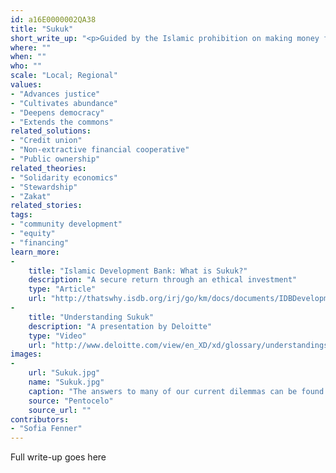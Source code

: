 ```yaml
---
id: a16E0000002QA38
title: "Sukuk"
short_write_up: "<p>Guided by the Islamic prohibition on making money from money, some Muslims have devised financial arrangements that allow for productive investment while still promoting community welfare and shared fate. Sukuk are the Islamic equivalent of bonds, but with a crucial difference: rather than being guaranteed a certain return and paid interest, participants become partial owners of the venture in which they invest, sharing in potential profits and in the risk of loss. Investors have every incentive to support worthy projects - “shorting” won’t work here. Sukuk funds can be implemented quickly and at scale, and are already run by banks and national governments around the world. Activists can push to introduce them in non-Muslim contexts, and to ensure that existing sukuk funds adhere to the original value of social justice that motivated their invention. </p>"
where: ""
when: ""
who: ""
scale: "Local; Regional"
values:
- "Advances justice"
- "Cultivates abundance"
- "Deepens democracy"
- "Extends the commons"
related_solutions:
- "Credit union"
- "Non-extractive financial cooperative"
- "Public ownership"
related_theories:
- "Solidarity economics"
- "Stewardship"
- "Zakat"
related_stories:
tags:
- "community development"
- "equity"
- "financing"
learn_more:
-
    title: "Islamic Development Bank: What is Sukuk?"
    description: "A secure return through an ethical investment"
    type: "Article"
    url: "http://thatswhy.isdb.org/irj/go/km/docs/documents/IDBDevelopments/Internet/thatswhy/en/sukuk/what-is-sukuk.html"
-
    title: "Understanding Sukuk"
    description: "A presentation by Deloitte"
    type: "Video"
    url: "http://www.deloitte.com/view/en_XD/xd/glossary/understandingsukuk/"
images:
-
    url: "Sukuk.jpg"
    name: "Sukuk.jpg"
    caption: "The answers to many of our current dilemmas can be found in existing cultural traditions."
    source: "Pentocelo"
    source_url: ""
contributors:
- "Sofia Fenner"
---
```

Full write-up goes here
